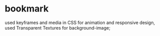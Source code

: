 # bookmark
used keyframes and media in CSS for animation and responsive design, 
used Transparent Textures for background-image;
